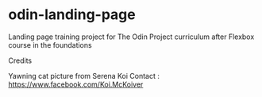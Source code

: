 # odin-landing-page
Landing page training project for The Odin Project curriculum after Flexbox course in the foundations





Credits

Yawning cat picture from Serena Koi 
Contact : https://www.facebook.com/Koi.McKoiver

